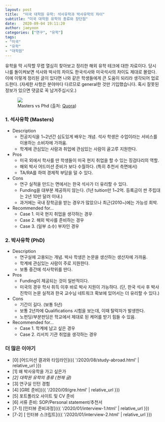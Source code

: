 ```yaml
---
layout: post
title:  "미국 대학원 유학: 석사유학과 박사유학의 차이"
subtitle: "미국 대학원 유학의 종류와 장단점"
date:   2020-09-04 19:11:20
author: jaeyoon
categories: ["연구", "유학"]
tags:
- "미국"
- "유학"
- "대학원"
---
```




유학을 막 시작할 무렵 열심히 찾아보고 정리한 해외 유학 테크에 대한 자료이다. 당시 나를 돌이켜보면 석사와 박사의 차이도 한국석사와 미국석사의 차이도 제대로 몰랐다. 이에 이렇게 정리된 글이 있다면 나와 같은 학생들에게 큰 도움이 되리라 생각되어 업로드한다. (자세한 사항은 분야마다 다르므로 general한 것만 기입했습니다. 혹시 잘못된 정보가 있으면 댓글로 꼭 남겨주십시오.)

<figure><img data-action="zoom" src="https://qph.fs.quoracdn.net/main-qimg-b027686dba426c68e73ac21ea0446856"><figcaption> Masters vs Phd (출처: <a href="https://www.quora.com/Is-it-easier-to-be-admitted-to-a-master-s-or-a-PhD-program-in-US-universities" target="_blank">Quora</a>) </figcaption></figure>

### 1. 석사유학 (Masters)

* Description
  * 전공지식을 1~2년간 심도있게 배우는 개념. 석사 학생은 수업이라는 서비스를 이용하는 소비자에 가까움. 
  * 학계에 관심있는 사람과 취업에 관심있는 사람이 골고루 지원한다.
* Pros
  * 미국 외에서 학사를 딴 학생들이 미국 현지 취업을 할 수 있는 징검다리의 역할.
  * 해외 박사 어드미션 준비가 보다 수월하다. (특히 추천서 측면에서)
  * TA/RA를 하여 경제적 부담을 덜 수 있다.
* Cons
  * 연구 실적을 만드는 면에서는 한국 석사가 더 유리할 수 있다.
  * Funding을 대부분 제공하지 않는다. (1년 tuition만 1~2억. 등록금이 싼 주립대는 2년 10만 달러 이내.)
  * 과거에는 국내 장학금을 받는 경우가 많았으나 최근(2010~)에는 가능성 희박.
* Recommended for... 
  * Case 1. 미국 현지 취업을 생각하는 경우
  * Case 2. 해외 박사를 준비하는 경우
  * Case 3. (일부 소수) 부자인 경우



### 2. 박사유학 (PhD)

- Description
  - 연구실에 고용되는 개념. 박사 학생은 논문을 생산하는 생산자에 가까움.
  - 학계에 관심있는 사람이 주로 지원한다.
  - 보통 중간에 석사학위를 딴다.
- Pros
  - Funding이 제공되는 것이 일반적이다.
  - 미국의 경우 학사 취득 이후 바로 박사 지원이 가능하다. (단, 한국 석사 후 박사 진학이 논문 실적과 한국 교수님 네트워크 확보에 있어서는 더 유리할 수 있다.)
- Cons
  - 기간이 길다. (보통 5년)
  - 보통 2년차에 Qualifications 시험을 보는데, 이때 탈락자가 발생한다.
  - 노펀딩/부분펀딩은 학교에서 제대로 된 케어를 받기 힘들 수 있음.
- Recommended for...
  - Case 1. 학계에 남고 싶은 경우
  - Case 2. 리서치 기관 취업을 생각하는 경우



### 더 많은 이야기

- [0] [어드미션 결과와 타임라인]({{ '/2020/08/study-abroad.html' | relative_url }})
- [1] 왜 박사유학을 가고 싶은가
- *[2] 대학원 유학의 종류 (현재 글)* 
- [3] 연구실 인턴 경험
- [4] [GRE 준비]({{ '/2020/09/gre.html' | relative_url }})
- [5] 포트폴리오 사이트 및 CV 준비
- [6] 서류 준비: SOP/Personal statement/추천서
- [7-1] [인터뷰 준비과정]({{ '/2020/01/interview-1.html' | relative_url }})
- [7-2] [ 인터뷰 스크립트]({{ '/2020/01/interview-2.html' | relative_url }})